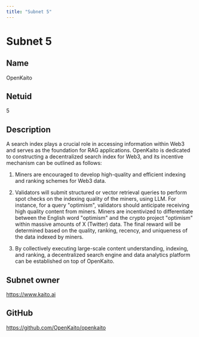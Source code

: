```yaml
---
title: "Subnet 5"
---
```


# Subnet 5 

## Name

OpenKaito

## Netuid
5

## Description

A search index plays a crucial role in accessing information within Web3 and serves as the foundation for RAG applications. OpenKaito is dedicated to constructing a decentralized search index for Web3, and its incentive mechanism can be outlined as follows:

1. Miners are encouraged to develop high-quality and efficient indexing and ranking schemes for Web3 data.

2. Validators will submit structured or vector retrieval queries to perform spot checks on the indexing quality of the miners, using LLM. For instance, for a query "optimism", validators should anticipate receiving high quality content from miners. Miners are incentivized to differentiate between the English word "optimism" and the crypto project "optimism" within massive amounts of X (Twitter) data. The final reward will be determined based on the quality, ranking, recency, and uniqueness of the data indexed by miners.

3. By collectively executing large-scale content understanding, indexing, and ranking, a decentralized search engine and data analytics platform can be established on top of OpenKaito.

## Subnet owner

https://www.kaito.ai

## GitHub

https://github.com/OpenKaito/openkaito

<!-- 
## Hyperparameters

| Hyperparameter| Value|
|:---|------|
| rho | 10 |
| kappa | 32767 |
| immunity_period | 7200 |
| min_allowed_weights | 8 |
| max_weight_limit | 455 |
| tempo | 99 |
| min_difficulty | 1000000000000000000 |
| max_difficulty | 1000000000000000000 |
| weights_version | 2013 |
| weights_rate_limit | 100 |
| adjustment_interval | 112 |
| activity_cutoff | 5000 |
| registration_allowed | True |
| target_regs_per_interval | 2 |
| min_burn | 1000000000 |
| max_burn | 100000000000 |
| bonds_moving_avg | 900000 |
| max_regs_per_block | 1 |
| serving_rate_limit | 10 |
| max_validators | 128 | -->
